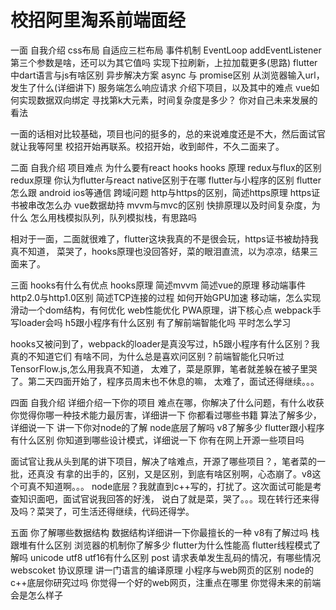 # 校招阿里淘系前端面经


一面
自我介绍
css布局
自适应三栏布局
事件机制
EventLoop
addEventListener第三个参数是啥，还可以为其它值吗
实现下拉刷新，上拉加载更多(思路)
flutter中dart语言与js有啥区别
异步解决方案
async 与 promise区别
从浏览器输入url，发生了什么(详细讲下)
服务端怎么响应请求
介绍下项目，以及其中的难点
vue如何实现数据双向绑定
寻找第k大元素，时间复杂度是多少？
你对自己未来发展的看法

一面的话相对比较基础，项目也问的挺多的，总的来说难度还是不大，然后面试官就让我等阿里
校招开始再联系。校招开始，收到邮件，不久二面来了。

二面
自我介绍
项目难点
为什么要有react hooks
hooks 原理
redux与flux的区别
redux原理
你认为flutter与react native区别于在哪
flutter与小程序的区别
flutter 怎么跟 android ios等通信
跨域问题
http与https的区别，简述https原理
https证书被串改怎么办
vue数据劫持
mvvm与mvc的区别
快排原理以及时间复杂度，为什么
怎么用栈模拟队列，队列模拟栈，有思路吗

相对于一面，二面就很难了，flutter这块我真的不是很会玩，https证书被劫持我真不知道，
菜哭了，hooks原理也没回答好，菜的眼泪直流，以为凉凉，结果三面来了。


三面
hooks有什么有优点
hooks原理
简述mvvm
简述vue的原理
移动端事件
http2.0与http1.0区别
简述TCP连接的过程
如何开始GPU加速
移动端，怎么实现滑动一个dom结构，有何优化
web性能优化
PWA原理，讲下核心点
webpack手写loader会吗
h5跟小程序有什么区别
有了解前端智能化吗
平时怎么学习

hooks又被问到了，webpack的loader是真没写过，h5跟小程序有什么区别？我真的不知道它们
有啥不同，为什么总是喜欢问区别？前端智能化只听过 TensorFlow.js,怎么用我真不知道，
太难了，菜是原罪，笔者就差躲在被子里哭了。第二天四面开始了，程序员周末也不休息的嘛，
太难了，面试还得继续。。。


四面
自我介绍
详细介绍一下你的项目
难点在哪，你解决了什么问题，有什么收获
你觉得你哪一种技术能力最厉害，详细讲一下
你都看过哪些书籍
算法了解多少，详细说一下
讲一下你对node的了解
node底层了解吗
v8了解多少
flutter跟小程序有什么区别
你知道到哪些设计模式，详细说一下
你有在网上开源一些项目吗

面试官让我从头到尾的讲下项目，解决了啥难点，开源了哪些项目？，笔者菜的一批，还真没
有拿的出手的，区别，又是区别，到底有啥区别啊，心态崩了。v8这个可真不知道啊。。。
node底层？我就直到c++写的，打扰了。这次面试可能是考查知识面吧，面试官说我回答的好浅，
说白了就是菜，哭了。。。现在转行还来得及吗？菜哭了，可生活还得继续，代码还得学。


五面
你了解哪些数据结构
数据结构详细讲一下你最擅长的一种
v8有了解过吗
栈跟堆有什么区别
浏览器的机制你了解多少
flutter为什么性能高
flutter线程模式了解吗
unicode utf8 utf16有什么区别
post 请求表单发生乱码的情况，有哪些情况
webscoket 协议原理
讲一门语言的编译原理
小程序与web网页的区别
node的c++底层你研究过吗
你觉得一个好的web网页，注重点在哪里
你觉得未来的前端会是怎么样子
